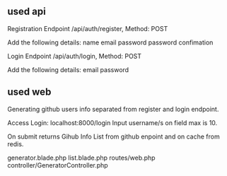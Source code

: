 
used api
----------
Registration Endpoint /api/auth/register, Method: POST

Add the following details:
name
email
password
password confimation


Login Endpoint /api/auth/login, Method: POST

Add the following details:
email
password



used web
---------
Generating github users info separated from register and login endpoint.


Access Login: localhost:8000/login
Input username/s on field max is 10.  

On submit returns Gihub Info List from github enpoint and on cache from redis.

generator.blade.php
list.blade.php
routes/web.php
controller/GeneratorController.php





